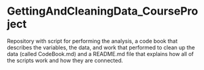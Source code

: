 # GettingAndCleaningData_CourseProject
Repository with script for performing the analysis, a code book that describes the variables, the data, and work that performed to clean up the data (called CodeBook.md) and a README.md file that explains how all of the scripts work and how they are connected.

